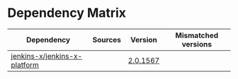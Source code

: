 # Dependency Matrix

Dependency | Sources | Version | Mismatched versions
---------- | ------- | ------- | -------------------
[jenkins-x/jenkins-x-platform](https://github.com/jenkins-x/jenkins-x-platform) |  | [2.0.1567](https://github.com/jenkins-x/jenkins-x-platform/releases/tag/v2.0.1567) | 
